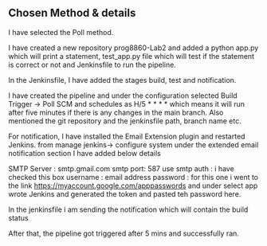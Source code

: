 ## Chosen Method & details

I have selected the Poll method.

I have created a new repository prog8860-Lab2 and added a python app.py which will print a statement, test_app.py file which will test if the statement is correct or not and Jenkinsfile to run the pipeline. 

In the Jenkinsfile, I have added the stages build, test and notification. 

I have created the pipeline and under the configuration selected Build Trigger -> Poll SCM and schedules as H/5 * * * * which means it will run after five minutes if there is any changes in the main branch. 
Also mentioned the git repository and the jenkinsfile path, branch name etc.

For notification, I have installed the Email Extension plugin and restarted Jenkins.
from manage jenkins-> configure system under the extended email notification section I have added below details

SMTP Server : smtp.gmail.com
smtp port: 587
use smtp auth : i have checked this box
username : email address
password : for this one i went to the link https://myaccount.google.com/apppasswords and under select app wrote Jenkins and generated the token and pasted teh password here.

In the jenkinsfile i am sending the notification which will contain the build status

After that, the pipeline got triggered after 5 mins and successfully ran.